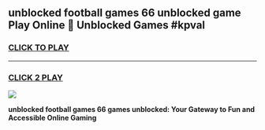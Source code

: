 
## unblocked football games 66 unblocked game Play Online 👋 Unblocked Games #kpval
<h3>
<a href="https://premium.freeplayer.one?title=unblocked_football_games_66&ref=21F">CLICK TO PLAY</a></h3>
<hr>

<h3>
<a href="https://premium.freeplayer.one?title=unblocked_football_games_66&ref=21F">CLICK 2 PLAY</a>
  
</h3>

<a href="https://premium.freeplayer.one?title=unblocked_football_games_66&ref=21F/"><img src="https://clearcache.store/games.png"></a>


**unblocked football games 66 games unblocked: Your Gateway to Fun and Accessible Online Gaming**
